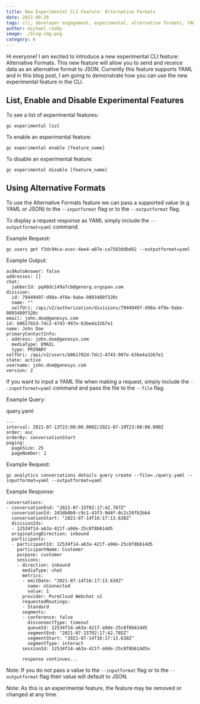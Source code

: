 ```yaml
---
title: New Experimental CLI Feature: Alternative Formats
date: 2021-08-26
tags: cli, developer engagement, experimental, alternative formats, YAML, JSON
author: michael.roddy
image: ./blog-img.png
category: 6
---
```


Hi everyone! I am excited to introduce a new experimental CLI feature: Alternative Formats. This new feature will allow you to send and receice data as an alternative format to JSON. Currently this feature supports YAML and in this blog post, I am going to demonstrate how you can use the new experimental feature in the CLI.


## List, Enable and Disable Experimental Features

To see a list of experimental features:  

`gc experimental list`

To enable an experimental feature:  

`gc experimental enable [feature_name]`

To disable an experimental feature:  

`gc experimental disable [feature_name]`

## Using Alternative Formats

To use the Alternative Formats feature we can pass a supported value (e.g YAML or JSON) to the `--inputformat` flag or to the `--outputformat` flag.

To display a request response as YAML simply include the `--outputformat=yaml` command.

Example Request:  

`gc users get f3dc94ca-acec-4ee4-a07e-ca7503ddbd62 --outputformat=yaml`

Example Output:

	acdAutoAnswer: false
	addresses: []
	chat:
	  jabberId: pq48dc149a7cb@genorg.orgspan.com
	division:
	  id: 79449497-d98a-4f8e-9abe-9893480f320c
	  name: ""
	  selfUri: /api/v2/authorization/divisions/79449497-d98a-4f8e-9abe-9893480f320c
	email: john.doe@genesys.com
	id: b061702d-7dc2-4743-997e-63be4a3267e1
	name: John Doe
	primaryContactInfo:
	- address: john.doe@genesys.com
	  mediaType: EMAIL
	  type: PRIMARY
	selfUri: /api/v2/users/b061702d-7dc2-4743-997e-63be4a3267e1
	state: active
	username: john.doe@genesys.com
	version: 2


If you want to input a YAML file when making a request, simply include the `--inputformat=yaml` command and pass the file to the `--file` flag.

Example Query:

query.yaml

	---
	interval: 2021-07-13T23:00:00.000Z/2021-07-19T23:00:00.000Z
	order: asc
	orderBy: conversationStart
	paging:
	  pageSize: 25
	  pageNumber: 1

Example Request:  

`gc analytics conversations details query create --file=./query.yaml --inputformat=yaml --outputformat=yaml`

Example Response:

	conversations:
	- conversationEnd: "2021-07-15T02:17:42.787Z"
	  conversationId: 2d3db0b9-c9c1-43f3-9d4f-0c2c20fb2bb4
	  conversationStart: "2021-07-14T16:17:13.638Z"
	  divisionIds:
	  - 12534f14-a63a-421f-a9de-25c8f8b614d5
	  originatingDirection: inbound
	  participants:
	  - participantId: 12534f14-a63a-421f-a9de-25c8f8b614d5
	    participantName: Customer
	    purpose: customer
	    sessions:
	    - direction: inbound
	      mediaType: chat
	      metrics:
	      - emitDate: "2021-07-14T16:17:13.638Z"
	        name: nConnected
	        value: 1
	      provider: PureCloud Webchat v2
	      requestedRoutings:
	      - Standard
	      segments:
	      - conference: false
	        disconnectType: timeout
	        queueId: 12534f14-a63a-421f-a9de-25c8f8b614d5
	        segmentEnd: "2021-07-15T02:17:42.785Z"
	        segmentStart: "2021-07-14T16:17:13.638Z"
	        segmentType: interact
	      sessionId: 12534f14-a63a-421f-a9de-25c8f8b614d5x
	      
	      response continues...

Note: If you do not pass a value to the `--inputformat` flag or to the `--outputformat` flag their value will default to JSON.

Note: As this is an experimental feature, the feature may be removed or changed at any time.